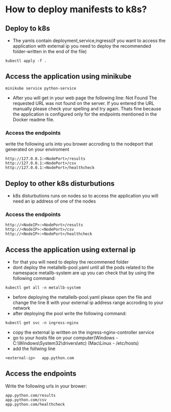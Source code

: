 # How to deploy manifests to k8s?
## Deploy to k8s
- The yamls contain deployment,service,ingress(if you want to access the application with external ip you need to deploy the recommended folder-written in the end of the file)
```
kubectl apply -f .
```
## Access the application using minikube
```
minikube service python-service
```
- After you will get in your web page the following line:
Not Found
The requested URL was not found on the server. If you entered the URL manually please check your spelling and try again.
Thats fine because the application is configured only for the endpoints mentioned in the Docker readme file.
### Access the endpoints
write the following urls into you brower accroding to the nodeport that generated on your enviroment
```
http://127.0.0.1:<NodePort>/results
http://127.0.0.1:<NodePort>/csv
http://127.0.0.1:<NodePort>/healthcheck
```


## Deploy to other k8s disturbutions
- k8s disturbutions runs on nodes so to access the application you will need an ip address of one of the nodes
### Access the endpoints
```
http://<NodeIP>:<NodePort>/results
http://<NodeIP>:<NodePort>/csv
http://<NodeIP>:<NodePort>/healthcheck
```
## Access the application using external ip
- for that you will need to deploy the recommened folder
- dont deploy the metallelb-pool.yaml until all the pods related to the namespace metallb-system are up you can check that by using the following command:
```
kubectl get all -n metallb-system
```
- before deploying the metallelb-pool.yaml please open the file and change the line 8 with your external ip address range accroding to your network
- after deploying the pool write the following command:
```
kubectl get svc -n ingress-nginx
```
- copy the external ip written on the ingress-nginx-controller service
- go to your hosts file on your computer(Windows - C:\Windows\System32\drivers\etc) (Mac\Linux - /etc/hosts)
- add the follwing line
```
<external-ip>   app.python.com
```
## Access the endpoints
Write the following urls in your brower:
```
app.python.com/results
app.python.com/csv
app.python.com/healthcheck
```
